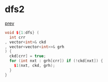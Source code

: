﻿# dfs2
[prev](..\index.md)
```cpp
void ${1:dfs} (
  int crr
, vector<int>& ckd
, vector<vector<int>>& grh
) {
  ckd[crr] = true;
  for (int nxt : grh[crr]) if (!ckd[nxt]) {
    $1(nxt, ckd, grh);
  }
}
```
